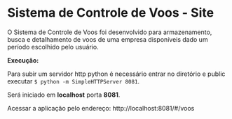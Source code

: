 Sistema de Controle de Voos - Site
=================================

O Sistema de Controle de Voos foi desenvolvido para armazenamento, busca e detalhamento de voos de uma empresa disponíveis dado um período escolhido pelo usuário.

**Execução:**

Para subir um servidor http python é necessário entrar no diretório e public executar `$ python -m SimpleHTTPServer 8081`.

Será iniciado em **localhost** porta **8081**.

Acessar a aplicação pelo endereço: http://localhost:8081/#/voos
